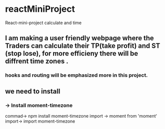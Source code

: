 # reactMiniProject
React-mini-project calculate and time


## I am making a user friendly webpage where the Traders can calculate their TP(take profit) and ST (stop lose), for more efficieny there will be diffrent time zones .

### hooks and routing will be emphasized more in this project.


## we need to install 

### -> Install moment-timezone
commad-> npm install moment-timezone
import -> moment from 'moment'
import-> import moment-timezone